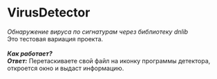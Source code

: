 # VirusDetector
*Обнаружение вируса по сигнатурам через библиотеку dnlib*</br>
Это тестовая вариация проекта.</br></br>
***Как работает?***</br>
***Ответ:*** Перетаскиваете свой файл на иконку программы детектора, откроется окно и выдаст информацию.</br>

